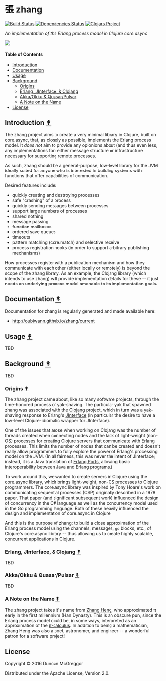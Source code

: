 # 張 zhang

[![Build Status][travis-badge]][travis]
[![Dependencies Status][deps-badge]][deps]
[![Clojars Project][clojars-badge]][clojars]

*An implementation of the Erlang process model in Clojure core.async*

[![][logo]][logo-large]


#### Table of Contents

* [Introduction](#introduction-)
* [Documentation](#documentation-)
* [Usage](#usage-)
* [Background](#background-)
  * [Origins](#origins-)
  * [Erlang, JInterface, & Clojang](#erlang-jinterface--clojang-)
  * [Akka/Okku & Quasar/Pulsar](#akkaokku--quasarpulsar-)
  * [A Note on the Name](#a-note-on-the-name-)
* [License](#license-)


## Introduction [&#x219F;](#table-of-contents)

The zhang project aims to create a very minimal library in Clojure, built on core.async, that, as closely as possible, implements the Erlang process model. It *does not* aim to provide any opionions about (and thus even less, any implementations for) either message structure or infrastructure necessary for supporting remote processes.

As such, zhang should be a general-purpose, low-level library for the JVM ideally suited for anyone who is interested in building systems with functions that offer capabilities of communication.

Desired features include:

* quickly creating and destroying processes
* safe "crashing" of a process
* quickly sending messages between processes
* support large numbers of processes
* shared nothing
* message passing
* function mailboxes
* ordered save queues
* timeouts
* pattern matching (core.match) and selective receive
* process registration hooks (in order to support arbitrary publishing mechanisms)

How processes register with a publication mechanism and how they communicate with each other (either locally or remotely) is beyond the scope of the zhang library. As an example, the Clojang library (which intends to use zhang) will provide implementation details for these -- it just needs an underlying process model amenable to its implementation goals.


## Documentation [&#x219F;](#table-of-contents)

Documentation for zhang is regularly generated and made available here:

* http://oubiwann.github.io/zhang/current


## Usage [&#x219F;](#table-of-contents)

TBD


## Background [&#x219F;](#table-of-contents)

TBD


### Origins [&#x219F;](#table-of-contents)

The zhang project came about, like so many software projects, through the time-honored process of yak-shaving. The particular yak that spawned zhang was associated with the [Clojang](https://github.com/oubiwann/clojang) project, which in turn was a yak-shaving response to Erlang's [JInterface](http://erlang.org/doc/apps/jinterface/jinterface_users_guide.html) (in particular the desire to have a low-level Clojure-idiomatic wrapper for JInterface).

One of the issues that arose when working on Clojang was the number of threads created when connecting nodes and the lack of light-weight (non-OS) processes for creating Clojure servers that communicate with Erlang processes. This limits the number of nodes that can be created and doesn't really allow programmers to fully explore the power of Erlang's processing model on the JVM. (In all fairness, this was never the intent of JInterface; instead, it is a Java translation of [Erlang Ports](http://erlang.org/doc/reference_manual/ports.html), allowing basic interoperability between Java and Erlang programs.)

To work around this, we wanted to create servers in Clojure using the core.async library, which brings light-weight, non-OS processes to Clojure programmers. The core.async library was inspired by Tony Hoare's work on communicating sequential processes (CSP) originally described in a 1978 paper. That paper (and significant subsequent work) influenced the design of concurrency in the C# language as well as the concurrency model used in the Go programming language. Both of these heavily influenced the design and implementation of core.async in Clojure.

And this is the purpose of zhang: to build a close approximation of the Erlang process model using the channels, messages, ``go`` blocks, etc., of Clojure's core.async library -- thus allowing us to create highly scalable, concurrent applications in Clojure.


### Erlang, JInterface, & Clojang [&#x219F;](#table-of-contents)

TBD


### Akka/Okku & Quasar/Pulsar [&#x219F;](#table-of-contents)

TBD


### A Note on the Name [&#x219F;](#table-of-contents)

The zhang project takes it's name from [Zhang Heng](https://en.wikipedia.org/wiki/Zhang_Heng), who approximated π early in the first millennium (Han Dynasty). This is an obscure pun, since the Erlang process model could be, in some ways, interpreted as an approximation of the [π-calculus](https://en.wikipedia.org/wiki/%CE%A0-calculus). In addition to being a mathematician, Zhang Heng was also a poet, astronomer, and engineer -- a wonderful patron for a software project!


## License

Copyright © 2016 Duncan McGreggor

Distributed under the Apache License, Version 2.0.


<!-- Named page links below: /-->

[travis]: https://travis-ci.org/clojang/zhang
[travis-badge]: https://travis-ci.org/clojang/zhang.png?branch=master
[deps]: http://jarkeeper.com/clojang/zhang
[deps-badge]: http://jarkeeper.com/clojang/zhang/status.svg
[clojars]: https://clojars.org/clojang/zhang
[clojars-badge]: https://img.shields.io/clojars/v/clojang/zhang.svg
[logo]: resources/images/Zhang_Heng-2-250x.png
[logo-large]: resources/images/Zhang_Heng-2-600x.png
